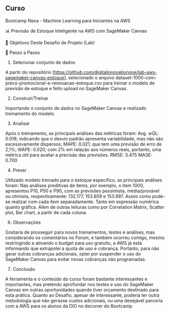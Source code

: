 ## Curso
Bootcamp Nexa - Machine Learning para Iniciantes na AWS


📊 Previsão de Estoque Inteligente na AWS com SageMaker Canvas


🎯 Objetivos Deste Desafio de Projeto (Lab)

🚀 Passo a Passo
1. Selecionar conjunto de dados

A partir do repositório [https://github.com/digitalinnovationone/lab-aws-sagemaker-canvas-estoque], selecionado o arquivo dataset-1000-com-preco-promocional-e-renovacao-estoque.csv para treinar o modelo de previsão de estoque e feito upload no SageMaker Canvas.

2. Construir/Treinar

Importando o conjunto de dados no SageMaker Canvas e realizado treinamento do modelo.

 3. Analisar

Após o treinamento, as principais análises das métricas foram:
Avg. wQL: 0.018; indicando que o desvio padrão apresenta variabilidade, mas não são excessivamente dispersos;
MAPE: 0.021; que tem uma previsão de erro de 2,1%;
WAPE: 0.020; com 2% em relação aos números reais, portanto, uma métrica útil para avaliar a precisão das previsões.
RMSE: 3.475
MASE: 0.700

4. Prever

Utilizado modelo treinado para o estoque específico, as principais análises foram:
Nas análises preditivas de items, por exemplo, o item 1000, apresentou P10, P50 e P90, com as previsões pessimista, média/provável ou otimista, respectivamente: 132.177, 153.809 e 153.997.
Assim como pode-se realizar com cada item separadamente. Tanto em expressão numérica quanto gráfica. Além de outras leituras como por Correlation Matrix, Scatter plot, Bar chart, a partir de cada coluna.

6. Observações

Gostaria de prosseguir para novos treinamentos, testes e análises, mas considerando os comentários no Forum, e também ocorreu comigo, mesmo restringindo e ativando o budget para uso gratuito, a AWS já está informando que extrapolei a quota de uso e cobrança. Portanto, para não gerar outras cobranças adicionais, optei por suspender o uso do SageMaker Canvas para evitar novas cobranças não programadas.

7. Conclusão

A ferramenta e o conteúdo do curso foram bastante interessantes e importantes, mas pretendo aprofundar nos testes e uso do SageMaker Canvas em outras oportunidades quando tiver orçamento destinado para esta prática. Quanto ao Desafio, apesar de interessante, poderia ter outra metodologia que não gerasse custos adicionais, ou uma desejável parceria com a AWS para os alunos da DIO no decorrer do Bootcamp.




